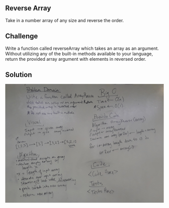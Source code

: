 ﻿## Reverse Array
  Take in a number array of any size and reverse the order. 
​
## Challenge
  Write a function called reverseArray which takes 
  an array as an argument. Without utilizing any of the 
  built-in methods available to your language, return the provided 
  array argument with elements in reversed order.​
## Solution
![Reverse Array](https://github.com/Rhiannon98/Algorithms_and_Data_Structures/blob/master/Assets/ArrayReverse01)
